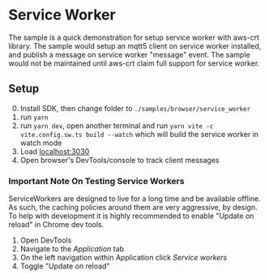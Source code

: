 # Service Worker

The sample is a quick demonstration for setup service worker with aws-crt library. The sample would setup an mqtt5 client on service worker installed, and publish a message on service worker "message" event.
The sample would not be maintained until aws-crt claim full support for service worker.

## Setup
0. Install SDK, then change folder to `./samples/browser/service_worker`
1. run `yarn`
2. run `yarn dev`, open another terminal and run `yarn vite -c vite.config.sw.ts build --watch` which will build the service worker in watch mode
3. Load [localhost:3030](http://localhost:3030)
4. Open browser's DevTools/console to track client messages

### Important Note On Testing Service Workers
ServiceWorkers are designed to live for a long time and be available offline.  As such, the caching policies around them are very aggressive, by design.  To help with development it is highly recommended to enable "Update on reload" in Chrome dev tools.

1. Open DevTools
2. Navigate to the _Application_ tab
3. On the left navigation within Application click _Service workers_
4. Toggle "Update on reload"

